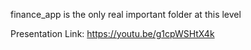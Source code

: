 finance_app is the only real important folder at this level

Presentation Link: https://youtu.be/g1cpWSHtX4k
